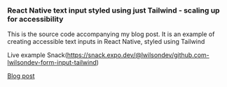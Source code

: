 ### React Native text input styled using just Tailwind - scaling up for accessibility

This is the source code accompanying my blog post. It is an example of creating accessible text inputs in React Native, styled using Tailwind

Live example Snack(https://snack.expo.dev/@lwilsondev/github.com-lwilsondev-form-input-tailwind)

[Blog post](https://lwilsondev.co.uk/react-native-text-input-styled-using-just-tailwind-scaling-up-for-accessibility)
